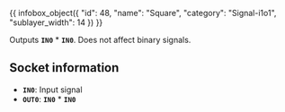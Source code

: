 {{ infobox_object({
	"id": 48,
	"name": "Square",
	"category": "Signal-i1o1",
	"sublayer_width": 14
}) }}

Outputs **`IN0`** * **`IN0`**. Does not affect binary signals.

## Socket information
- **`IN0`**: Input signal
- **`OUT0`**: **`IN0`** * **`IN0`**
